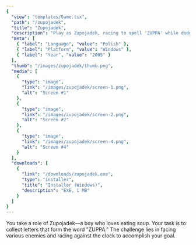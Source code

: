 ```yaml
---
{
  "view": "templates/Game.tsx",
  "path": "/zupojadek",
  "title": "Zupojadek",
  "description": "Play as Zupojadek, racing to spell 'ZUPPA' while dodging enemies and beating the clock in this tasty quest!",
  "meta": [
    { "label": "Language", "value": "Polish" },
    { "label": "Platform", "value": "Windows" },
    { "label": "Year", "value": "2005" }
  ],
  "thumb": "/images/zupojadek/thumb.png",
  "media": [
    {
      "type": "image",
      "link": "/images/zupojadek/screen-1.png",
      "alt": "Screen #1"
    },
    {
      "type": "image",
      "link": "/images/zupojadek/screen-2.png",
      "alt": "Screen #2"
    },
    {
      "type": "image",
      "link": "/images/zupojadek/screen-4.png",
      "alt": "Screen #4"
    }
  ],
  "downloads": [
    {
      "link": "/downloads/zupojadek.exe",
      "type": "installer",
      "title": "Installer (Windows)",
      "description": "EXE, 1 MB"
    }
  ]
}
---
```


You take a role of Zupojadek—a boy who loves eating soup. Your task is to collect letters that form the word "ZUPPA." The challenge lies in facing various enemies and racing against the clock to accomplish your goal.
